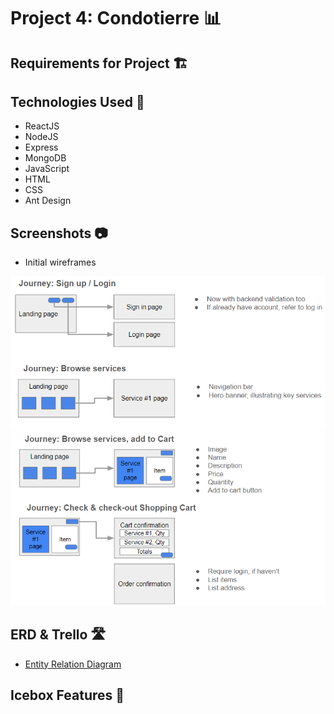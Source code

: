 # Project 4: Condotierre 📊



## Requirements for Project 🏗

## Technologies Used 🚀
- ReactJS
- NodeJS
- Express
- MongoDB
- JavaScript
- HTML
- CSS
- Ant Design

## Screenshots 📷
- Initial wireframes

![Screenshot 1](./screenshots/userjourneys12.png)
![Screenshot 2](./screenshots/userjourneys34.png)

## ERD & Trello 🛣
- [Entity Relation Diagram](https://lucid.app/lucidchart/bbe2fd71-8562-464d-a4a5-bd8dd2a56ed9/edit?viewport_loc=473%2C583%2C1375%2C997%2C0_0&invitationId=inv_7a122726-765d-4887-ae2a-78cf38e28ed5/)

## Icebox Features 🧊
